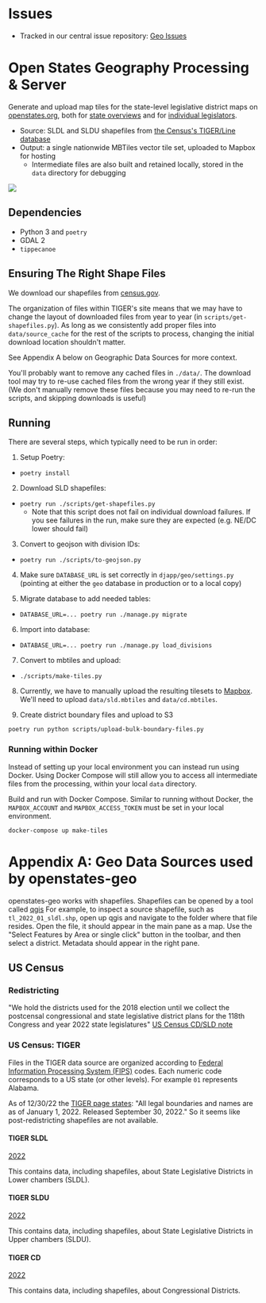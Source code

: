 # Issues

- Tracked in our central issue repository: [Geo Issues](https://github.com/openstates/issues/labels/component%3Ageo)

# Open States Geography Processing & Server

Generate and upload map tiles for the state-level legislative district maps on [openstates.org](https://openstates.org/), both for [state overviews](https://openstates.org/ca/) and for [individual legislators](https://openstates.org/person/tim-ashe-4mV4UFZqI2WsxsnYXLM8Vb/).

- Source: SLDL and SLDU shapefiles from [the Census's TIGER/Line database](https://www.census.gov/geo/maps-data/data/tiger-line.html)
- Output: a single nationwide MBTiles vector tile set, uploaded to Mapbox for hosting
  - Intermediate files are also built and retained locally, stored in the `data` directory for debugging

![](tileset-screenshot.png)

## Dependencies

- Python 3 and `poetry`
- GDAL 2
- `tippecanoe`

## Ensuring The Right Shape Files

We download our shapefiles from [census.gov](https://www2.census.gov/geo/tiger).

The organization of files within TIGER's site means that we may have to change the layout of downloaded files from year to year (in `scripts/get-shapefiles.py`). As long as we consistently add proper files into `data/source_cache` for the rest of the scripts to process, changing the initial download location shouldn't matter.

See Appendix A below on Geographic Data Sources for more context.

You'll probably want to remove any cached files in `./data/`. The download tool may try to re-use cached files from the wrong year if they still exist. (We don't manually remove these files because you may need to re-run the scripts, and skipping downloads is useful)

## Running

There are several steps, which typically need to be run in order:

1) Setup Poetry:

  - `poetry install`

2) Download SLD shapefiles:

  - `poetry run ./scripts/get-shapefiles.py`
    - Note that this script does not fail on individual download failures. If you see failures in the run, make sure they are expected (e.g. NE/DC lower should fail)

3) Convert to geojson with division IDs:

  - `poetry run ./scripts/to-geojson.py`

4) Make sure `DATABASE_URL` is set correctly in `djapp/geo/settings.py` (pointing at either the `geo` database in production or to a local copy)

5) Migrate database to add needed tables:

  - `DATABASE_URL=... poetry run ./manage.py migrate`

6) Import into database:

  - `DATABASE_URL=... poetry run ./manage.py load_divisions`

7) Convert to mbtiles and upload:

  - `./scripts/make-tiles.py`

8) Currently, we have to manually upload the resulting tilesets to [Mapbox](https://studio.mapbox.com/tilesets/). We'll need to upload `data/sld.mbtiles` and `data/cd.mbtiles`.

9) Create district boundary files and upload to S3

  `poetry run python scripts/upload-bulk-boundary-files.py`

### Running within Docker

Instead of setting up your local environment you can instead run using Docker. Using Docker Compose will still allow you to access all intermediate files from the processing, within your local `data` directory.

Build and run with Docker Compose. Similar to running without Docker, the `MAPBOX_ACCOUNT` and `MAPBOX_ACCESS_TOKEN` must be set in your local environment.

```
docker-compose up make-tiles
```

# Appendix A: Geo Data Sources used by openstates-geo

openstates-geo works with shapefiles. Shapefiles can be opened by a tool called [qgis](https://www.qgis.org/en/site/)
For example, to inspect a source shapefile, such as `tl_2022_01_sldl.shp`, open up qgis and navigate to the folder where
that file resides. Open the file, it should appear in the main pane as a map. Use the "Select Features by Area or single click"
button in the toolbar, and then select a district. Metadata should appear in the right pane.

## US Census


### Redistricting

"We hold the districts used for the 2018 election until we collect the postcensal congressional and state legislative district plans
for the 118th Congress and year 2022 state legislatures" [US Census CD/SLD note](https://www.census.gov/programs-surveys/geography/technical-documentation/user-note/cd-sld-note.html)

### US Census: TIGER

Files in the TIGER data source are organized according to
[Federal Information Processing System (FIPS)](https://transition.fcc.gov/oet/info/maps/census/fips/fips.txt) codes.
Each numeric code corresponds to a US state (or other levels). For example `01` represents Alabama.

As of 12/30/22 the [TIGER page states](https://www.census.gov/geographies/mapping-files/time-series/geo/tiger-line-file.html):
"All legal boundaries and names are as of January 1, 2022. Released September 30, 2022." So it seems like post-redistricting
shapefiles are not available.

#### TIGER SLDL

[2022](https://www2.census.gov/geo/tiger/TIGER2022/SLDL/)

This contains data, including shapefiles, about State Legislative Districts in Lower chambers (SLDL).

#### TIGER SLDU

[2022](https://www2.census.gov/geo/tiger/TIGER2022/SLDU/)

This contains data, including shapefiles, about State Legislative Districts in Upper chambers (SLDU).

#### TIGER CD

[2022](https://www2.census.gov/geo/tiger/TIGER2022/CD/)

This contains data, including shapefiles, about Congressional Districts.

